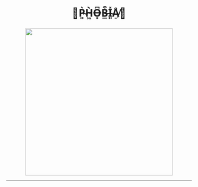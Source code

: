 <div id="header" align="center">
  <h1>💜P̴͈͛H̴͖̀O̶͓͆B̶̲͒I̴͈̽Å̸̠💜</h1>
  <h5></h5>
  <img src="https://i.imgur.com/1giVMHW.jpeg" width="400" height="400"/>
</div>
  
<div id="visits" align="center">
  <img src="https://komarev.com/ghpvc/?username=PhobiaOrganization&style=flat-square&color=blueviolet" alt=""/>
</div>

---
